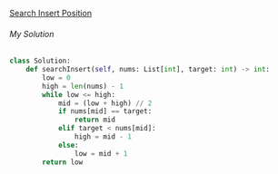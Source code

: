 [Search Insert Position](https://leetcode.com/problems/search-insert-position/description/?envType=study-plan&id=algorithm-i)

###### My Solution
```Python
class Solution:
    def searchInsert(self, nums: List[int], target: int) -> int:
        low = 0
        high = len(nums) - 1
        while low <= high:
            mid = (low + high) // 2
            if nums[mid] == target:
                return mid
            elif target < nums[mid]:
                high = mid - 1
            else:
                low = mid + 1
        return low
```